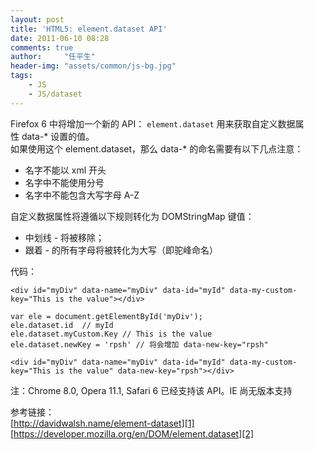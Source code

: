 ```yaml
---
layout: post
title: 'HTML5: element.dataset API'
date: 2011-06-10 08:28
comments: true
author:     "任平生"
header-img: "assets/common/js-bg.jpg"
tags:
    - JS
    - JS/dataset
---
```



Firefox 6 中将增加一个新的 API： `element.dataset` 用来获取自定义数据属性 data-* 设置的值。  
如果使用这个 element.dataset，那么 data-* 的命名需要有以下几点注意：  
  

* 名字不能以 xml 开头
* 名字中不能使用分号
* 名字中不能包含大写字母 A-Z

  
  
自定义数据属性将遵循以下规则转化为 DOMStringMap 键值：  
  

* 中划线 - 将被移除；
* 跟着 - 的所有字母将被转化为大写（即驼峰命名）

  
  
代码：  
```
<div id="myDiv" data-name="myDiv" data-id="myId" data-my-custom-key="This is the value"></div>  
```

```
var ele = document.getElementById('myDiv');  
ele.dataset.id  // myId  
ele.dataset.myCustom.Key // This is the value  
ele.dataset.newKey = 'rpsh' // 将会增加 data-new-key="rpsh"  
```

```
<div id="myDiv" data-name="myDiv" data-id="myId" data-my-custom-key="This is the value" data-new-key="rpsh"></div>  
```

  
注：Chrome 8.0, Opera 11.1, Safari 6 已经支持该 API。IE 尚无版本支持  
  
参考链接：  
[http://davidwalsh.name/element-dataset][1]  
[https://developer.mozilla.org/en/DOM/element.dataset][2]

[1]: http://feedproxy.google.com/~r/Bludice/~3/645gxzBK16U/element-dataset
[2]: https://developer.mozilla.org/en/DOM/element.dataset
